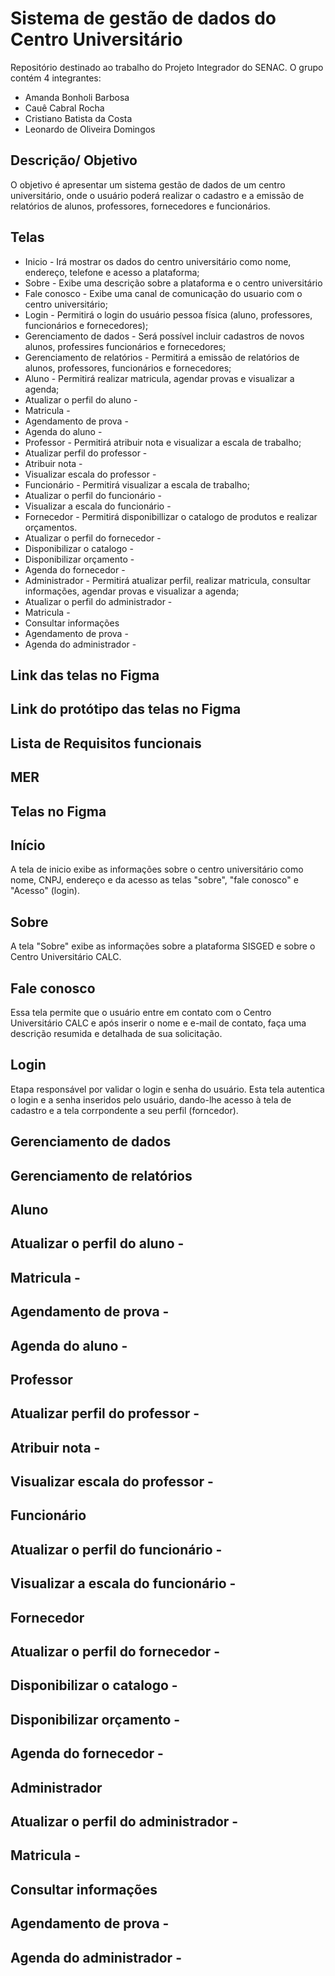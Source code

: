 # Sistema de gestão de dados do Centro Universitário
Repositório destinado ao trabalho do Projeto Integrador do SENAC. O grupo contém 4 integrantes: 

- Amanda Bonholi Barbosa
- Cauê Cabral Rocha
- Cristiano Batista da Costa
- Leonardo de Oliveira Domingos

## Descrição/ Objetivo
O objetivo é apresentar um sistema gestão de dados de um centro universitário, onde o usuário poderá realizar o cadastro e a emissão de relatórios de alunos, professores, fornecedores e funcionários.

## Telas
- Inicio - Irá mostrar os dados do centro universitário como nome, endereço, telefone e acesso a plataforma;
- Sobre - Exibe uma descrição sobre a plataforma e o centro universitário
- Fale conosco - Exibe uma canal de comunicação do usuario com o centro universitário;
- Login - Permitirá o login do usuário pessoa física (aluno, professores, funcionários e fornecedores);
- Gerenciamento de dados - Será possível incluir cadastros de novos alunos, professires funcionários e fornecedores;
- Gerenciamento de relatórios - Permitirá a emissão de relatórios de alunos, professores, funcionários e fornecedores;
- Aluno - Permitirá realizar matricula, agendar provas e visualizar a agenda;
- Atualizar o perfil do aluno - 
- Matricula -
- Agendamento de prova -
- Agenda do aluno - 
- Professor - Permitirá atribuir nota e visualizar a escala de trabalho;
- Atualizar perfil do professor - 
- Atribuir nota -
- Visualizar escala do professor - 
- Funcionário - Permitirá visualizar a escala de trabalho;
- Atualizar o perfil do funcionário - 
- Visualizar a escala do funcionário - 
- Fornecedor - Permitirá disponibillizar o catalogo de produtos e realizar orçamentos.
- Atualizar o perfil do fornecedor - 
- Disponibilizar o catalogo -
- Disponibilizar orçamento -
- Agenda do fornecedor -
- Administrador - Permitirá atualizar perfil, realizar matricula, consultar informações, agendar provas e visualizar a agenda;
- Atualizar o perfil do administrador - 
- Matricula -
- Consultar informações
- Agendamento de prova -
- Agenda do administrador -

## Link das telas no Figma


## Link do protótipo das telas no Figma


## Lista de Requisitos funcionais


## MER

## Telas no Figma

## Início

A tela de inicio exibe as informações sobre o centro universitário como nome, CNPJ, endereço e da acesso as telas "sobre", "fale conosco" e "Acesso" (login).

## Sobre

A tela "Sobre" exibe as informações sobre a plataforma SISGED e sobre o Centro Universitário CALC.

## Fale conosco

Essa tela permite que o usuário entre em contato com o Centro Universitário CALC e após inserir o nome e e-mail de contato, faça uma descrição resumida e detalhada de sua solicitação.

## Login 

Etapa responsável por validar o login e senha do usuário. Esta tela autentica o login e a senha inseridos pelo usuário, dando-lhe acesso à tela de cadastro e a tela corrpondente a seu perfil (forncedor).

## Gerenciamento de dados

## Gerenciamento de relatórios

## Aluno
## Atualizar o perfil do aluno - 
## Matricula -
## Agendamento de prova -
## Agenda do aluno - 

## Professor
## Atualizar perfil do professor - 
## Atribuir nota -
## Visualizar escala do professor - 

## Funcionário
## Atualizar o perfil do funcionário - 
## Visualizar a escala do funcionário -

## Fornecedor
## Atualizar o perfil do fornecedor - 
## Disponibilizar o catalogo -
## Disponibilizar orçamento -
## Agenda do fornecedor -

## Administrador
## Atualizar o perfil do administrador - 
## Matricula -
## Consultar informações
## Agendamento de prova -
## Agenda do administrador -







